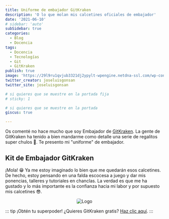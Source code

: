 ```yaml
---
title: Uniforme de embajador GitKraken
description: 'O lo que molan mis calcetines oficiales de embajador'
date: '2021-06-10'
# sidebar: 'auto'
subSidebar: true
categories:
  - Blog
  - Docencia
tags:
  - Docencia
  - Tecnologías
  - Git
  - GitKraken
publish: true
image: 'https://29l9ru1qvjub3321dj2ypylt-wpengine.netdna-ssl.com/wp-content/uploads/2021/03/og-store.jpg'
twitter_creator: joseluisgonsan
twitter_site: joseluisgonsan

# si quieres que se muestre en la portada fija
# sticky: 1

# si quieres que se muestre en la portada
giscus: true 

---
```

Os comenté no hace mucho que soy Embajador de [GitKraken](./2021-05-26-gitkraken-embajador.md). La gente de GitKraken ha tenido a bien mandarme como detalle una serie de regalitos super chulos 🎁. Te presento mi "uniforme" de embajador. 

<!-- more -->

## Kit de Embajador GitKraken
¡Mola! 😁 Ya me estoy imaginado lo bien que me quedarán esos calcetines. De hecho, estoy pensando en una falda escocesa a juego y dar mis ponencias, talleres y tutoriales en chanclas. La verdad es que me ha gustado y lo más importante es la confianza hacia mi labor y por supuesto mis calcetines 😎. 

<p style="text-align:center;"><img loading="lazy" style="border-radius: 0.25rem;" src="https://i.imgur.com/qMDxOZj.jpg" alt="Logo"></p>


::: tip ¡Obtén tu superpoder!
¿Quieres GitKraken gratis? [Haz clic aquí](https://www.gitkraken.com/invite/wdJ7HntT).
:::